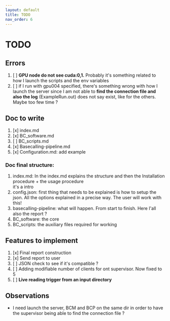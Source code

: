 ```yaml
---
layout: default
title: TODO
nav_order: 6
---
```


# TODO

## Errors 
1. [ ] **GPU node do not see cuda:0,1.** Probably it's something related to how I launch
the scripts and the env variables
2. [ ] if I run with gpu004 specified, there's something wrong with how I launch the server since I am 
not able to **find the connection file and also the log** (ExampleRun.out) does not say exist, like for the
others. Maybe too few time ?

<!-- ## File to comment
1. BC software
    1. [x] BCConfiguration
    2. [x] BCController
    3. [x] BCManagement
    4. [x] BCProcessor
2. scripts
    1. [x] instructions.sh
    2. [x] server.sh
    3. [x] supervisor.sh
    4. [x] wait.sh
    5. [x] configuration
3. basecalling-pipeline
   1. [x] jenkinsfile
   2. [x] telegram_bot
   3. [x] configs: you can't. Do a page only for them -->

## Doc to write
1. [x] index.md
2. [x] BC_software.md
3. [ ] BC_scripts.md
4. [x] Basecalling-pipeline.md
5. [x] Configuration.md: add example 

### Doc final structure:
1. index.md: In the index.md explains the structure and then the Installation procedure + the usage procedure  
   it's a intro 
2. config.json: first thing that needs to be explained is how to setup the json. All the options explained
   in a precise way. The user will work with this!
3. basecalling-pipeline: what will happen. From start to finish. Here I'all also the report ?
4. BC_software: the core
5. BC_scripts: the auxiliary files required for working


## Features to implement
1. [x] Final report construction
2. [x] Send report to user
3. [ ] JSON check to see if it's compatible ?
4. [ ] Adding modifiable number of clients for ont supervisor. Now fixed to 5
5. [ ] **Live reading trigger from an input directory**
   

## Observations
- I need launch the server, BCM and BCP on the same dir in order to have
the supervisor being able to find the connection file ?
